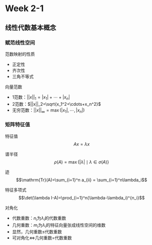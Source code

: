 # Week 2-1

## 线性代数基本概念

### 赋范线性空间

范数映射的性质

* 正定性
* 齐次性
* 三角不等式

向量范数

* 1范数：$||x||_1=|x_1|+\cdots+|x_n|$
* 2范数：$||x||_2=\sqrt{x_1^2+\cdots+x_n^2}$
* 无穷范数：$||x||_{\infty}=\max{(|x_1|,\cdots,|x_n|)}$

### 矩阵特征值

特征值
$$Ax=\lambda x$$

谱半径
$$\rho(A)=\max{\{|\lambda|\mid\lambda\in\sigma(A)\}}$$

迹
$$\mathrm{Tr}(A)=\sum_{i=1}^n a_{ii} = \sum_{i=1}^n\lambda_i$$

特征多项式
$$\det(\lambda I-A)=\prod_{i=1}^n(\lambda-\lambda_i)^{n_i}$$

对角化

* 代数重数：$n_i$为$\lambda_i$的代数重数
* 几何重数：$m_i$为$\lambda_i$的特征向量张成线性空间的维数
* 显然，几何重数$\leq$代数重数
* 可对角化$\iff$几何重数=代数重数
